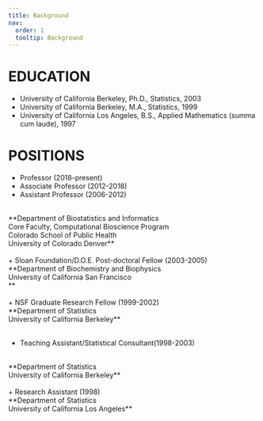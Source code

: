 ```yaml
---
title: Background
nav:
  order: 1
  tooltip: Background
---
```


# EDUCATION 

+ University of California Berkeley, Ph.D., Statistics, 2003
+ University of California Berkeley, M.A., Statistics, 1999
+ University of California Los Angeles, B.S., Applied Mathematics (summa cum laude), 1997


# POSITIONS

+ Professor (2018-present) 
+ Associate Professor (2012-2018)
+ Assistant Professor (2006-2012)
<br>
**Department of Biostatistics and Informatics <br>
Core Faculty, Computational Bioscience Program<br>
Colorado School of Public Health<br>
University of Colorado Denver**	
<br>
<br>
+ Sloan Foundation/D.O.E. Post-doctoral Fellow (2003-2005)
<br>
**Department of Biochemistry and Biophysics<br>
University of California San Francisco	<br>
**
<br>
<br>
+ NSF Graduate Research Fellow (1999-2002)
<br>
**Department of Statistics<br>
University of California Berkeley**	
<br>
<br>

+ Teaching Assistant/Statistical Consultant(1998-2003)
<br>
**Department of Statistics<br>
University of California Berkeley**	
<br>
<br>
+ Research Assistant (1998)
<br>
**Department of Statistics<br>
University of California Los Angeles** 
